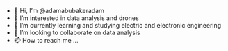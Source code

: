 - 👋 Hi, I’m @adamabubakeradam
- 👀 I’m interested in data analysis and drones
- 🌱 I’m currently learning and studying electric and electronic engineering
- 💞️ I’m looking to collaborate on data analysis
- 📫 How to reach me ...

<!---
adamabubakeradam/adamabubakeradam is a ✨ special ✨ repository because its `README.md` (this file) appears on your GitHub profile.
You can click the Preview link to take a look at your changes.
--->
